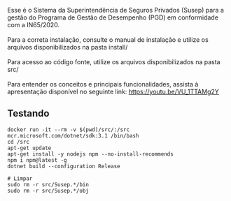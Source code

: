 Esse é o Sistema da Superintendência de Seguros Privados (Susep) para a gestão do Programa de Gestão de Desempenho (PGD) em conformidade com a IN65/2020.
<br><br>
Para a correta instalação, consulte o manual de instalação e utilize os arquivos disponibilizados na pasta install/<br><br>
Para acesso ao código fonte, utilize os arquivos disponibilizados na pasta src/<br><br>
Para entender os conceitos e principais funcionalidades, assista à apresentação disponível no seguinte link: https://youtu.be/VU_1TTAMg2Y

## Testando
```
docker run -it --rm -v $(pwd)/src/:/src mcr.microsoft.com/dotnet/sdk:3.1 /bin/bash
cd /src
apt-get update
apt-get install -y nodejs npm --no-install-recommends
npm i npm@latest -g
dotnet build --configuration Release

# Limpar
sudo rm -r src/Susep.*/bin
sudo rm -r src/Susep.*/obj
```